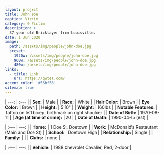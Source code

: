 ```yaml
---
layout: project
title: John Doe
caption: Victim
category: 0 Victim
description: >
  37 year old Bricklayer from Louisville.
date: 1 Jun 2020
image: 
  path: /assets/img/people/john-doe.jpg
  srcset: 
    1920w: /assets/img/people/john-doe.jpg
    960w: /assets/img/people/john-doe.jpg
    480w: /assets/img/people/john-doe.jpg
links:
  - title: Link
    url: https://qwtel.com/
accent_color: '#56bf56'
sitemap: true
---
```


| ---: | :--- |
| **Sex:** | Male |
| **Race:** | White |
| **Hair Color:** | Brown |
| **Eye Color:** | Brown |
| **Height:** | 5'10" |
| **Weight:** | 160lbs |
| **Notable Features:** | Tattoo on left bicep, birthmark on right shoulder |
| **Date of Birth:** | 1970-08-11 |
| **Age (at time of crime):** | 20 |
| **Date of Death:** | 1990-04-15 (est) |

| :--- | ---: |
| **Home:** | 1 Doe St, Doetown |
| **Work:** | McDonald's Restautant (Main and Doe St) |
| **School:** | Doetown High |
| **Relationship:** | Single |
| **Family:** | |
| **Clubs:** | none |


| :--- | ---: |
| **Vehicle:** | 1988 Chevrolet Cavalier, Red, 2-door |

